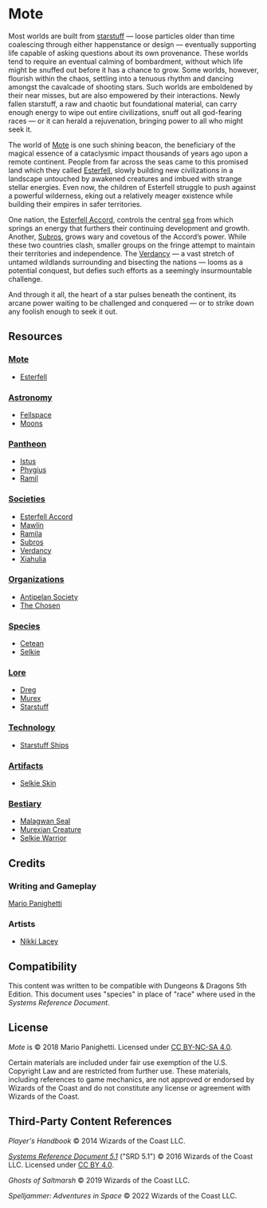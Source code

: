 # Mote

Most worlds are built from [starstuff](lore/starstuff) — loose particles older than time coalescing through either happenstance or design — eventually supporting life capable of asking questions about its own provenance. These worlds tend to require an eventual calming of bombardment, without which life might be snuffed out before it has a chance to grow. Some worlds, however, flourish within the chaos, settling into a tenuous rhythm and dancing amongst the cavalcade of shooting stars. Such worlds are emboldened by their near misses, but are also empowered by their interactions. Newly fallen starstuff, a raw and chaotic but foundational material, can carry enough energy to wipe out entire civilizations, snuff out all god-fearing races — or it can herald a rejuvenation, bringing power to all who might seek it.

The world of [Mote](mote) is one such shining beacon, the beneficiary of the magical essence of a cataclysmic impact thousands of years ago upon a remote continent. People from far across the seas came to this promised land which they called [Esterfell](mote/esterfell), slowly building new civilizations in a landscape untouched by awakened creatures and imbued with strange stellar energies. Even now, the children of Esterfell struggle to push against a powerful wilderness, eking out a relatively meager existence while building their empires in safer territories.

One nation, the [Esterfell Accord](societies/esterfell-accord), controls the central [sea](mote/esterfell/lenya/esterfell-sea) from which springs an energy that furthers their continuing development and growth. Another, [Subros](societies/subros), grows wary and covetous of the Accord’s power. While these two countries clash, smaller groups on the fringe attempt to maintain their territories and independence. The [Verdancy](societies/verdancy) — a vast stretch of untamed wildlands surrounding and bisecting the nations — looms as a potential conquest, but defies such efforts as a seemingly insurmountable challenge.

And through it all, the heart of a star pulses beneath the continent, its arcane power waiting to be challenged and conquered — or to strike down any foolish enough to seek it out.

## Resources

### [Mote](mote)

- [Esterfell](mote/esterfell)

### [Astronomy](astronomy)

- [Fellspace](astronomy/fellspace)
- [Moons](astronomy/moons)

### [Pantheon](pantheon)

- [Istus](pantheon/istus)
- [Phygius](pantheon/phygius)
- [Ramil](pantheon/ramil)

### [Societies](societies)

- [Esterfell Accord](societies/esterfell-accord)
- [Mawlin](societies/mawlin)
- [Ramila](societies/ramila)
- [Subros](societies/subros)
- [Verdancy](societies/verdancy)
- [Xiahulia](societies/xiahulia)

### [Organizations](organizations)

- [Antipelan Society](organizations/antipelan-society)
- [The Chosen](organizations/the-chosen)

### [Species](species)

- [Cetean](species/cetean)
- [Selkie](species/selkie)

### [Lore](lore)

- [Dreg](lore/dreg-ore)
- [Murex](lore/murex)
- [Starstuff](lore/starstuff)

### [Technology](technology)

- [Starstuff Ships](technology/starstuff-ships)

### [Artifacts](artifacts)

- [Selkie Skin](artifacts/selkie-skin)

### [Bestiary](bestiary)

- [Malagwan Seal](bestiary/malagwan-seal)
- [Murexian Creature](bestiary/murexian-creature)
- [Selkie Warrior](bestiary/selkie-warrior)

## Credits

### Writing and Gameplay

[Mario Panighetti](https://mario.panighetti.net)

### Artists

- [Nikki Lacey](https://linktr.ee/hollycircling)

## Compatibility

This content was written to be compatible with Dungeons & Dragons 5th Edition.  This document uses "species" in place of "race" where used in the _Systems Reference Document_.

## License

_Mote_ is © 2018 Mario Panighetti. Licensed under [CC BY-NC-SA 4.0](https://creativecommons.org/licenses/by-nc-sa/4.0/legalcode).

Certain materials are included under fair use exemption of the U.S. Copyright Law and are restricted from further use. These materials, including references to game mechanics, are not approved or endorsed by Wizards of the Coast and do not constitute any license or agreement with Wizards of the Coast.

## Third-Party Content References

_Player's Handbook_ © 2014 Wizards of the Coast LLC.

_[Systems Reference Document 5.1](https://dnd.wizards.com/resources/systems-reference-document)_ ("SRD 5.1") © 2016 Wizards of the Coast LLC. Licensed under [CC BY 4.0](https://creativecommons.org/licenses/by/4.0/legalcode).

_Ghosts of Saltmarsh_ © 2019 Wizards of the Coast LLC.

_Spelljammer: Adventures in Space_ © 2022 Wizards of the Coast LLC.
